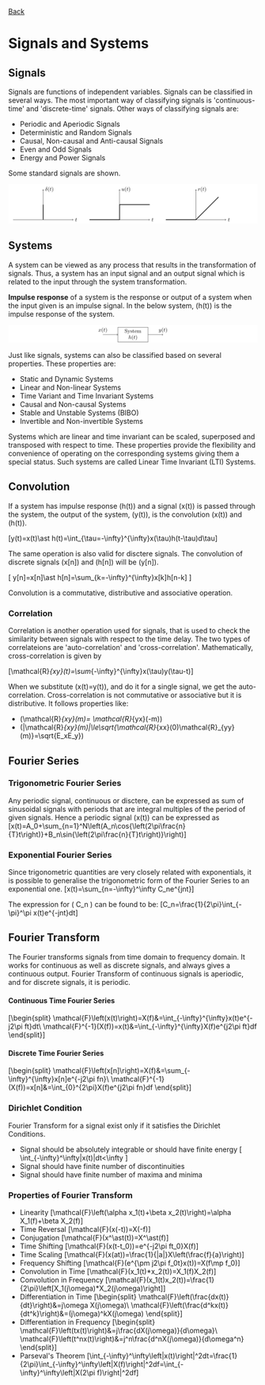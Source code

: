 [Back](../../contents.md)
# Signals and Systems

## Signals
Signals are functions of independent variables. Signals can be classified in several ways. The most important way of classifying signals is 'continuous-time' and 'discrete-time' signals. Other ways of classifying signals are:
- Periodic and Aperiodic Signals
- Deterministic and Random Signals
- Causal, Non-causal and Anti-causal Signals
- Even and Odd Signals
- Energy and Power Signals

Some standard signals are shown.

![standard_signals](standard_signals.svg)

## Systems
A system can be viewed as any process that results in the transformation of signals. Thus, a system has an input signal and an output signal which is related to the input through the system transformation.

**Impulse response** of a system is the response or output of a system when the input given is an impulse signal. In the below system, \(h(t)\) is the impulse response of the system.

![system](system.svg)

Just like signals, systems can also be classified based on several properties. These properties are:
- Static and Dynamic Systems
- Linear and Non-linear Systems
- Time Variant and Time Invariant Systems
- Causal and Non-causal Systems
- Stable and Unstable Systems (BIBO)
- Invertible and Non-invertible Systems

Systems which are linear and time invariant can be scaled, superposed and transposed with respect to time. These properties provide the flexibility and convenience of operating on the corresponding systems giving them a special status. Such systems are called Linear Time Invariant (LTI) Systems.

## Convolution
If a system has impulse response \(h(t)\) and a signal \(x(t)\) is passed through the system, the output of the system, \(y(t)\), is the convolution \(x(t)\) and \(h(t)\).

\[y(t)=x(t)\ast h(t)=\int_{\tau=-\infty}^{\infty}x(\tau)h(t-\tau)d\tau\]

The same operation is also valid for disctere signals. The convolution of discrete signals \(x[n]\) and \(h[n]\) will be \(y[n]\).

\[
y[n]=x[n]\ast h[n]=\sum_{k=-\infty}^{\infty}x[k]h[n-k]
\]

Convolution is a commutative, distributive and associative operation.

### Correlation
Correlation is another operation used for signals, that is used to check the similarity between signals with respect to the time delay. The two types of correlateions are 'auto-correlation' and 'cross-correlation'. Mathematically, cross-correlation is given by

\[\mathcal{R}_{xy}(t)=\sum_{-\infty}^{\infty}x(\tau)y(\tau-t)\]

When we substitute \(x(t)=y(t)\), and do it for a single signal, we get the auto-correlation. Cross-correlation is not commutative or associative but it is distributive. It follows properties like:
- \(\mathcal{R}_{xy}(m)= \mathcal{R}_{yx}(-m)\)
- \(|\mathcal{R}_{xy}(m)|\le\sqrt{\mathcal{R}_{xx}(0)\mathcal{R}_{yy}(m)}=\sqrt{E_xE_y}\)

## Fourier Series
### Trigonometric Fourier Series
Any periodic signal, continuous or disctere, can be expressed as sum of sinusoidal signals with periods that are integral multiples of the period of given signals. Hence a periodic signal \(x(t)\) can be expressed as
\[x(t)=A_0+\sum_{n=1}^N\left(A_n\cos{\left(2\pi\frac{n}{T}t\right)}+B_n\sin{\left(2\pi\frac{n}{T}t\right)}\right)\]

### Exponential Fourier Series
Since trigonometric quantities are very closely related with exponentials, it is possible to generalise the trigonometric form of the Fourier Series to an exponential one.
\[x(t)=\sum_{n=-\infty}^\infty C_ne^{jnt}\]

The expression for \( C_n \) can be found to be:
\[C_n=\frac{1}{2\pi}\int_{-\pi}^\pi x(t)e^{-jnt}dt\]

## Fourier Transform
The Fourier transforms signals from time domain to frequency domain. It works for continuous as well as discrete signals, and always gives a continuous output. Fourier Transform of continuous signals is aperiodic, and for discrete signals, it is periodic.

#### Continuous Time Fourier Series
\[\begin{split}
\mathcal{F}\left(x(t)\right)=X(f)&=\int_{-\infty}^{\infty}x(t)e^{-j2\pi ft}dt\\
\mathcal{F}^{-1}(X(f))=x(t)&=\int_{-\infty}^{\infty}X(f)e^{j2\pi ft}df
\end{split}\]

#### Discrete Time Fourier Series
\[\begin{split}
\mathcal{F}\left(x[n]\right)=X(f)&=\sum_{-\infty}^{\infty}x[n]e^{-j2\pi fn}\\
\mathcal{F}^{-1}(X(f))=x[n]&=\int_{0}^{2\pi}X(f)e^{j2\pi fn}df
\end{split}\]

### Dirichlet Condition
Fourier Transform for a signal exist only if it satisfies the Dirichlet Conditions.
- Signal should be absolutely integrable or should have finite energy \[ \int_{-\infty}^\infty|x(t)|dt<\infty \]
- Signal should have finite number of discontinuities
- Signal should have finite number of maxima and minima

### Properties of Fourier Transform
- Linearity
\[\mathcal{F}\left(\alpha x_1(t)+\beta x_2(t)\right)=\alpha X_1(f)+\beta X_2(f)\]
- Time Reversal
\[\mathcal{F}(x(-t))=X(-f)\]
- Conjugation
\[\mathcal{F}(x^\ast(t))=X^\ast(f)\]
- Time Shifting
\[\mathcal{F}(x(t-t_0))=e^{-j2\pi ft_0}X(f)\]
- Time Scaling
\[\mathcal{F}(x(at))=\frac{1}{|a|}X\left(\frac{f}{a}\right)\]
- Frequency Shifting
\[\mathcal{F}(e^{\pm j2\pi f_0t}x(t))=X(f\mp f_0)\]
- Convolution in Time
\[\mathcal{F}(x_1(t)*x_2(t))=X_1(f)X_2(f)\]
- Convolution in Frequency
\[\mathcal{F}(x_1(t)x_2(t))=\frac{1}{2\pi}\left[X_1(j\omega)*X_2(j\omega)\right]\]
- Differentiation in Time
\[\begin{split}
\mathcal{F}\left(\frac{dx(t)}{dt}\right)&=j\omega X(j\omega)\\
\mathcal{F}\left(\frac{d^kx(t)}{dt^k}\right)&=(j\omega)^kX(j\omega)
\end{split}\]
- Differentiation in Frequency
\[\begin{split}
\mathcal{F}\left(tx(t)\right)&=j\frac{dX(j\omega)}{d\omega}\\
\mathcal{F}\left(t^nx(t)\right)&=j^n\frac{d^nX(j\omega)}{d\omega^n}
\end{split}\]
- Parseval's Theorem
\[\int_{-\infty}^\infty\left|x(t)\right|^2dt=\frac{1}{2\pi}\int_{-\infty}^\infty\left|X(f)\right|^2df=\int_{-\infty}^\infty\left|X(2\pi f)\right|^2df\]
